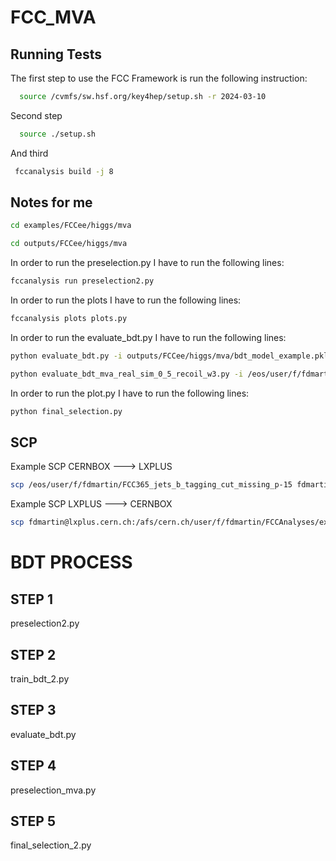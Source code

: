 
# FCC_MVA



## Running Tests

The first step to use the FCC Framework is run the following instruction:

```bash
  source /cvmfs/sw.hsf.org/key4hep/setup.sh -r 2024-03-10
```
Second step

```bash
  source ./setup.sh
```
And third
```bash
 fccanalysis build -j 8
```

## Notes for me

```bash
cd examples/FCCee/higgs/mva
```
```bash
cd outputs/FCCee/higgs/mva
```

In order to run the preselection.py I have to run the following lines:
```bash
fccanalysis run preselection2.py
```
In order to run the plots I have to run the following lines:
```bash
fccanalysis plots plots.py
``` 
In order to run the evaluate_bdt.py I have to run the following lines:
```bash
python evaluate_bdt.py -i outputs/FCCee/higgs/mva/bdt_model_example.pkl -o outputs/FCCee/higgs/mva/plots_training
```
```bash
python evaluate_bdt_mva_real_sim_0_5_recoil_w3.py -i /eos/user/f/fdmartin/FCC365_MVA_train_realsim_recoil/train_w3/bdt_model_example.pkl -o /eos/user/f/fdmartin/FCC365_MVA_train_realsim_recoil/evaluate_plots_0_5_w3
```

In order to run the plot.py I have to run the following lines:
```bash
python final_selection.py 
``` 

## SCP

Example SCP CERNBOX ---> LXPLUS
```bash
scp /eos/user/f/fdmartin/FCC365_jets_b_tagging_cut_missing_p-15 fdmartin@lxplus.cern.ch:/afs/cern.ch/user/f/fdmartin/FCCAnalyses/signal_strenght
``` 

Example SCP  LXPLUS ---> CERNBOX 
```bash
scp fdmartin@lxplus.cern.ch:/afs/cern.ch/user/f/fdmartin/FCCAnalyses/examples/FCCee/higgs/mva/outputs/FCCee/higgs/mva/bdt_model_example.root /eos/user/f/fdmartin/FCC365_MVA_BDT_preselection/
``` 



# BDT PROCESS

## STEP 1
preselection2.py

## STEP 2
train_bdt_2.py

## STEP 3
evaluate_bdt.py

## STEP 4
preselection_mva.py

## STEP 5
final_selection_2.py
